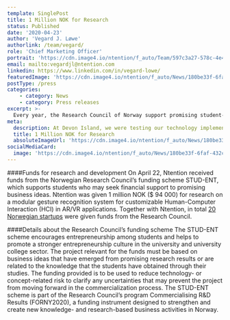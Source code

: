 ```yaml
---
template: SinglePost
title: 1 Million NOK for Research
status: Published
date: '2020-04-23'
author: 'Vegard J. Løwe'
authorlink: /team/vegard/
role: 'Chief Marketing Officer'
portrait: 'https://cdn.image4.io/ntention/f_auto/Team/597c3a27-578c-4e4b-aa78-035422728ca9.Jpeg'
email: mailto:vegardjl@ntention.com
linkedin: https://www.linkedin.com/in/vegard-lowe/
featuredImage: 'https://cdn.image4.io/ntention/f_auto/News/180be33f-6faf-432c-9932-2dd7c5eede3d.Jpeg'
postType: /press
categories:
    - category: News
    - category: Press releases
excerpt: >-
  Every year, the Research Council of Norway support promising student-driven business ideas with research funds. The funding scheme aims to help to increase entrepreneurship among students by promoting business ideas that have a close link to promising research results.
meta:
  description: At Devon Island, we were testing our technology implemented in a concept spacesuit for various missions. Controlling a drone for scouting, searching, and gathering samples is some of the tasks that are intended use cases at the Moon, Mars and beyond.
  title: 1 Million NOK for Research
  absoluteImageUrl: 'https://cdn.image4.io/ntention/f_auto/News/180be33f-6faf-432c-9932-2dd7c5eede3d.Jpeg'
socialMediaCard:
  image: 'https://cdn.image4.io/ntention/f_auto/News/180be33f-6faf-432c-9932-2dd7c5eede3d.Jpeg'
---
```

####Funds for research and development
On April 22, Ntention received funds from the Norwegian Research Council’s funding scheme STUD-ENT, which supports students who may seek financial support to promising business ideas. Ntention was given 1 million NOK ($ 94 000) for research on a modular gesture recognition system for customizable Human-Computer Interaction (HCI) in AR/VR applications. Together with Ntention, in total [20 Norwegian startups](https://shifter.no/nyheter/deler-ut-grnder-millioner-til-studenter-se-hvem-som-far/181072) were given funds from the Research Council.  



####Details about the Research Council’s funding scheme
The STUD-ENT scheme encourages entrepreneurship among students and helps to promote a stronger entrepreneurship culture in the university and university college sector. The project relevant for the funds must be based on business ideas that have emerged from promising research results or are related to the knowledge that the students have obtained through their studies. The funding provided is to be used to reduce technology- or concept-related risk to clarify any uncertainties that may prevent the project from moving forward in the commercialization process. The STUD-ENT scheme is part of the Research Council’s program Commercialising R&D Results (FORNY2020), a funding instrument designed to strengthen and create new knowledge- and research-based business activities in Norway.  

